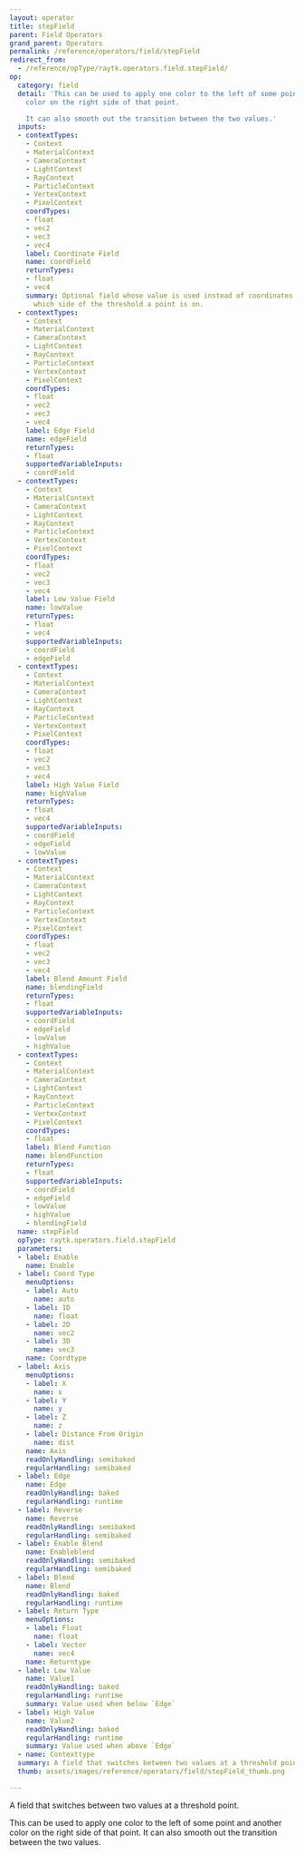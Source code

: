 ```yaml
---
layout: operator
title: stepField
parent: Field Operators
grand_parent: Operators
permalink: /reference/operators/field/stepField
redirect_from:
  - /reference/opType/raytk.operators.field.stepField/
op:
  category: field
  detail: 'This can be used to apply one color to the left of some point and another
    color on the right side of that point.

    It can also smooth out the transition between the two values.'
  inputs:
  - contextTypes:
    - Context
    - MaterialContext
    - CameraContext
    - LightContext
    - RayContext
    - ParticleContext
    - VertexContext
    - PixelContext
    coordTypes:
    - float
    - vec2
    - vec3
    - vec4
    label: Coordinate Field
    name: coordField
    returnTypes:
    - float
    - vec4
    summary: Optional field whose value is used instead of coordinates when checking
      which side of the threshold a point is on.
  - contextTypes:
    - Context
    - MaterialContext
    - CameraContext
    - LightContext
    - RayContext
    - ParticleContext
    - VertexContext
    - PixelContext
    coordTypes:
    - float
    - vec2
    - vec3
    - vec4
    label: Edge Field
    name: edgeField
    returnTypes:
    - float
    supportedVariableInputs:
    - coordField
  - contextTypes:
    - Context
    - MaterialContext
    - CameraContext
    - LightContext
    - RayContext
    - ParticleContext
    - VertexContext
    - PixelContext
    coordTypes:
    - float
    - vec2
    - vec3
    - vec4
    label: Low Value Field
    name: lowValue
    returnTypes:
    - float
    - vec4
    supportedVariableInputs:
    - coordField
    - edgeField
  - contextTypes:
    - Context
    - MaterialContext
    - CameraContext
    - LightContext
    - RayContext
    - ParticleContext
    - VertexContext
    - PixelContext
    coordTypes:
    - float
    - vec2
    - vec3
    - vec4
    label: High Value Field
    name: highValue
    returnTypes:
    - float
    - vec4
    supportedVariableInputs:
    - coordField
    - edgeField
    - lowValue
  - contextTypes:
    - Context
    - MaterialContext
    - CameraContext
    - LightContext
    - RayContext
    - ParticleContext
    - VertexContext
    - PixelContext
    coordTypes:
    - float
    - vec2
    - vec3
    - vec4
    label: Blend Amount Field
    name: blendingField
    returnTypes:
    - float
    supportedVariableInputs:
    - coordField
    - edgeField
    - lowValue
    - highValue
  - contextTypes:
    - Context
    - MaterialContext
    - CameraContext
    - LightContext
    - RayContext
    - ParticleContext
    - VertexContext
    - PixelContext
    coordTypes:
    - float
    label: Blend Function
    name: blendFunction
    returnTypes:
    - float
    supportedVariableInputs:
    - coordField
    - edgeField
    - lowValue
    - highValue
    - blendingField
  name: stepField
  opType: raytk.operators.field.stepField
  parameters:
  - label: Enable
    name: Enable
  - label: Coord Type
    menuOptions:
    - label: Auto
      name: auto
    - label: 1D
      name: float
    - label: 2D
      name: vec2
    - label: 3D
      name: vec3
    name: Coordtype
  - label: Axis
    menuOptions:
    - label: X
      name: x
    - label: Y
      name: y
    - label: Z
      name: z
    - label: Distance From Origin
      name: dist
    name: Axis
    readOnlyHandling: semibaked
    regularHandling: semibaked
  - label: Edge
    name: Edge
    readOnlyHandling: baked
    regularHandling: runtime
  - label: Reverse
    name: Reverse
    readOnlyHandling: semibaked
    regularHandling: semibaked
  - label: Enable Blend
    name: Enableblend
    readOnlyHandling: semibaked
    regularHandling: semibaked
  - label: Blend
    name: Blend
    readOnlyHandling: baked
    regularHandling: runtime
  - label: Return Type
    menuOptions:
    - label: Float
      name: float
    - label: Vector
      name: vec4
    name: Returntype
  - label: Low Value
    name: Value1
    readOnlyHandling: baked
    regularHandling: runtime
    summary: Value used when below `Edge`
  - label: High Value
    name: Value2
    readOnlyHandling: baked
    regularHandling: runtime
    summary: Value used when above `Edge`
  - name: Contexttype
  summary: A field that switches between two values at a threshold point.
  thumb: assets/images/reference/operators/field/stepField_thumb.png

---
```



A field that switches between two values at a threshold point.

This can be used to apply one color to the left of some point and another color on the right side of that point.
It can also smooth out the transition between the two values.